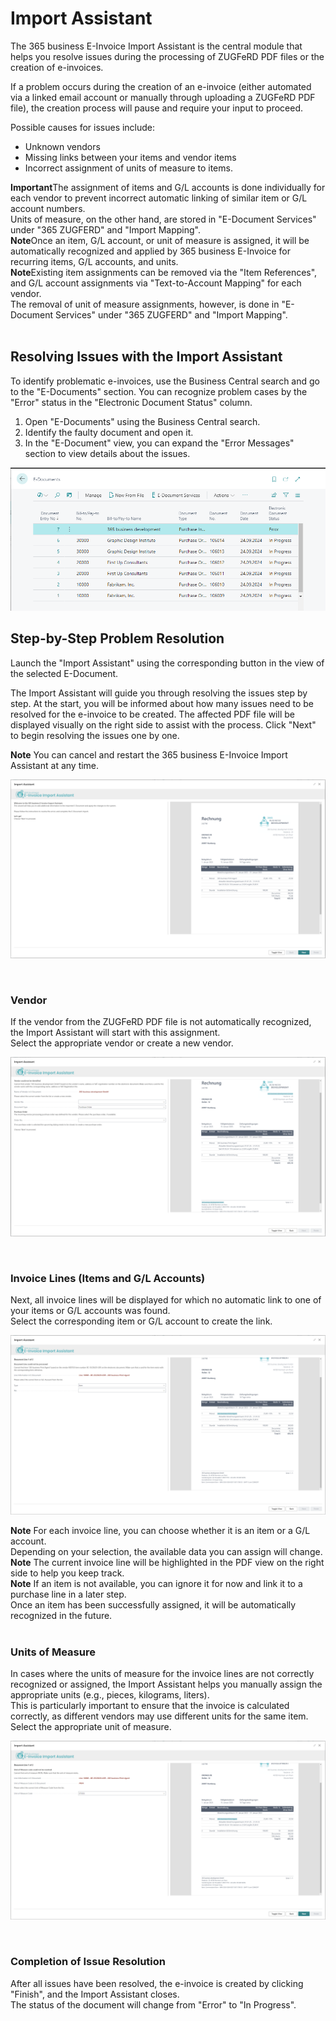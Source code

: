# Import Assistant

The 365 business E-Invoice Import Assistant is the central module that helps you resolve issues during the processing of ZUGFeRD PDF files or the creation of e-invoices.

If a problem occurs during the creation of an e-invoice (either automated via a linked email account or manually through uploading a ZUGFeRD PDF file), the creation process will pause and require your input to proceed.

Possible causes for issues include:
* Unknown vendors
* Missing links between your items and vendor items
* Incorrect assignment of units of measure to items.

<div class="alert alert-notice">
	<i class="fa-light fa-hand-point-up fa-lg"></i> <strong>Important</strong>The assignment of items and G/L accounts is done individually for each vendor to prevent incorrect automatic linking of similar item or G/L account numbers.
	<br/>Units of measure, on the other hand, are stored in "E-Document Services" under "365 ZUGFERD" and "Import Mapping".
</div>

<div class="alert alert-info">
	<i class="fa-duotone fa-thin fa-lightbulb fa-lg"></i> <strong>Note</strong>Once an item, G/L account, or unit of measure is assigned, it will be automatically recognized and applied by 365 business E-Invoice for recurring items, G/L accounts, and units.
</div>

<div class="alert alert-info">
	<i class="fa-duotone fa-thin fa-lightbulb fa-lg"></i> <strong>Note</strong>Existing item assignments can be removed via the "Item References", and G/L account assignments via "Text-to-Account Mapping" for each vendor.
	<br/>The removal of unit of measure assignments, however, is done in "E-Document Services" under "365 ZUGFERD" and "Import Mapping".
</div>

<br/>

## Resolving Issues with the Import Assistant

To identify problematic e-invoices, use the Business Central search and go to the "E-Documents" section.
You can recognize problem cases by the "Error" status in the "Electronic Document Status" column.

1. Open "E-Documents" using the Business Central search.
2. Identify the faulty document and open it.
3. In the "E-Document" view, you can expand the "Error Messages" section to view details about the issues.

![365 business E-Invoice](/assets/images/365-business-e-invoice/e-document-overview_en.png)

## Step-by-Step Problem Resolution

Launch the "Import Assistant" using the corresponding button in the view of the selected E-Document.

The Import Assistant will guide you through resolving the issues step by step. At the start, you will be informed about how many issues need to be resolved for the e-invoice to be created.
The affected PDF file will be displayed visually on the right side to assist with the process.
Click "Next" to begin resolving the issues one by one.

<div class="alert alert-info">
    <i class="fa-duotone fa-thin fa-lightbulb fa-lg"></i> <strong>Note</strong> You can cancel and restart the 365 business E-Invoice Import Assistant at any time.
</div>

![365 business E-Invoice](/assets/images/365-business-e-invoice/assistent1_en.png)

<br/>

### Vendor

If the vendor from the ZUGFeRD PDF file is not automatically recognized, the Import Assistant will start with this assignment.
<br/>
Select the appropriate vendor or create a new vendor.

![365 business E-Invoice](/assets/images/365-business-e-invoice/assistent2_en.png)

<br/>

### Invoice Lines (Items and G/L Accounts)

Next, all invoice lines will be displayed for which no automatic link to one of your items or G/L accounts was found.
<br/>
Select the corresponding item or G/L account to create the link.

![365 business E-Invoice](/assets/images/365-business-e-invoice/assistent3_en.png)

<div class="alert alert-info">
    <i class="fa-duotone fa-thin fa-lightbulb fa-lg"></i> <strong>Note</strong> For each invoice line, you can choose whether it is an item or a G/L account.
    <br/>Depending on your selection, the available data you can assign will change.
</div>

<div class="alert alert-info">
    <i class="fa-duotone fa-thin fa-lightbulb fa-lg"></i> <strong>Note</strong> The current invoice line will be highlighted in the PDF view on the right side to help you keep track.
</div>

<div class="alert alert-info">
    <i class="fa-duotone fa-thin fa-lightbulb fa-lg"></i> <strong>Note</strong> If an item is not available, you can ignore it for now and link it to a purchase line in a later step.
    <br/>Once an item has been successfully assigned, it will be automatically recognized in the future.
</div>

<br/>

### Units of Measure

In cases where the units of measure for the invoice lines are not correctly recognized or assigned, the Import Assistant helps you manually assign the appropriate units (e.g., pieces, kilograms, liters).
<br/>
This is particularly important to ensure that the invoice is calculated correctly, as different vendors may use different units for the same item.
<br/>
Select the appropriate unit of measure.

![365 business E-Invoice](/assets/images/365-business-e-invoice/assistent4_en.png)


<br/>

### Completion of Issue Resolution

After all issues have been resolved, the e-invoice is created by clicking "Finish", and the Import Assistant closes.
<br/>
The status of the document will change from "Error" to "In Progress".
